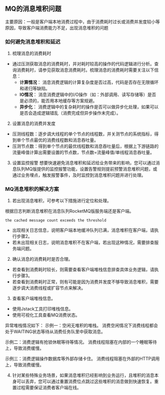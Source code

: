 ## MQ的消息堆积问题
主要原因：一般是客户端本地消费过程中，由于消费耗时过长或消费并发度较小等原因，导致客户端消费能力不足，出现消息堆积的问题

### 如何避免消息堆积和延迟
1. 梳理消息的消费耗时
- 通过压测获取消息的消费耗时，并对耗时较高的操作的代码逻辑进行分析。查询消费耗时，请参见获取消息消费耗时。梳理消息的消费耗时需要关注以下信息：
    - **计算情况**： 消息消费逻辑的计算复杂度是否过高，代码是否存在无限循环和递归等缺陷。
    - **IO情况**： 消息消费逻辑中的I/O操作（如：外部调用、读写存储等）是否是必须的，能否用本地缓存等方案规避。
    - **异步化**：
    消费逻辑中的复杂耗时的操作是否可以做异步化处理，如果可以是否会造成逻辑错乱（消费完成但异步操作未完成）。
2. 设置消息的消费并发度
- 压测线程数：逐步调大线程的单个节点的线程数，并关测节点的系统指标，得到单个节点最优的消费线程数和消息吞吐量。
- 压测节点数：得到单个节点的最优线程数和消息吞吐量后，根据上下游链路的流量峰值计算出需要设置的节点数，节点数=流量峰值/单线程消息吞吐量。

3. 设置监控报警
想要快速避免消息堆积和延迟给业务带来的影响，您可以通过消息队列MQ版提供的监控报警功能，设置告警规则提前预警消息堆积问题，或通过业务埋点，触发报警事件，及时监控到消息堆积问题并进行处理。

### MQ消息堆积的解决方案
1. 若出现消息堆积，可参考以下措施进行定位和处理。

根据日志判断消息堆积在消息队列RocketMQ版服务端还是客户端。

```
the cached message count exceeds the threshold
```

- 出现相关日志信息，说明客户端本地缓冲队列已满，消息堆积在客户端，请执行步骤2。
- 若未出现相关日志，说明消息堆积不在客户端，若出现这种情况，需要排查服务端问题。

2. 确认消息的消费耗时是否合理。
- 若查看到消费耗时较长，则需要查看客户端堆栈信息排查具体业务逻辑，请执行步骤3。
- 若查看到消费耗时正常，则有可能是因为消费并发度不够导致消息堆积，需要逐步调大消费线程或扩容节点来解决。

3. 查看客户端堆栈信息。
- 使用Jstack工具打印堆栈信息。
- 使用可视化工具查看MQ消费状态。

异常堆栈情况如下：
示例一：空闲无堆积的堆栈。
消费空闲情况下消费线程都会处于WAITING状态等待从消费任务队里中获取消息。

示例二：消费逻辑有抢锁休眠等待等情况。
消费线程阻塞在内部的一个睡眠等待上，导致消费缓慢。

示例三：消费逻辑操作数据库等外部存储卡住。
消费线程阻塞在外部的HTTP调用上，导致消费缓慢。


4. 针对某些特殊业务场景，如果消息堆积已经影响到业务运行，且堆积的消息本身可以丢弃，您可以通过重置消费位点跳过这些堆积的消息做到快速恢复。重置过程需要保证消费者客户端在线。